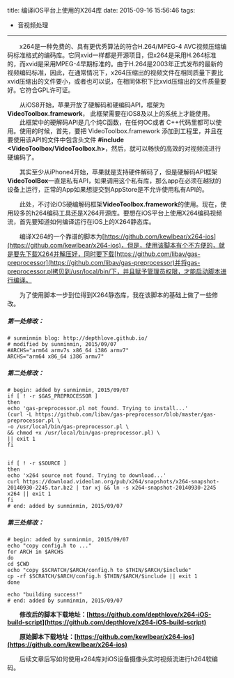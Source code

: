 title: 编译iOS平台上使用的X264库
date: 2015-09-16 15:56:46
tags: 
- 音视频处理
---
　　x264是一种免费的、具有更优秀算法的符合H.264/MPEG-4 AVC视频压缩编码标准格式的编码库。它同xvid一样都是开源项目，但x264是采用H.264标准的，而xvid是采用MPEG-4早期标准的。由于H.264是2003年正式发布的最新的视频编码标准，因此，在通常情况下，x264压缩出的视频文件在相同质量下要比xvid压缩出的文件要小，或者也可以说，在相同体积下比xvid压缩出的文件质量要好。它符合GPL许可证。

　　从iOS8开始，苹果开放了硬解码和硬编码API，框架为 **VideoToolbox.framework**， 此框架需要在iOS8及以上的系统上才能使用。
　　此框架中的硬解码API是几个纯C函数，在任何OC或者 C++代码里都可以使用。使用的时候，首先，要把 VideoToolbox.framework 添加到工程里，并且在要使用该API的文件中包含头文件 **#include &lt;VideoToolbox/VideoToolbox.h&gt;**，然后，就可以畅快的高效的对视频流进行硬编码了。

<!-- more -->

　　其实至少从iPhone4开始，苹果就是支持硬件解码了，但是硬解码API框架**VideoToolBox**一直是私有API，如果调用这个私有库，那么app在必须在越狱的设备上运行，正常的App如果想提交到AppStore是不允许使用私有API的。

　　此处，不讨论iOS硬编解码框架**VideoToolbox.framework**的使用。现在，使用较多的h264编码工具还是X264开源库。要想在iOS平台上使用X264编码视频流，首先要知道如何编译运行在iOS上的X264静态库。
  
　　编译X264的一个靠谱的脚本为[https://github.com/kewlbear/x264-ios](https://github.com/kewlbear/x264-ios)，但是，使用该脚本有个不方便的，就是要先下载X264并解压好，同时要下载[https://github.com/libav/gas-preprocessor](https://github.com/libav/gas-preprocessor)并将gas-preprocessor.pl拷贝到/usr/local/bin/下，并且赋予管理员权限，才能启动脚本进行编译。
  
　　为了使用脚本一步到位得到X264静态库，我在该脚本的基础上做了一些修改。

##### 第一处修改：

	# sunminmin blog: http://depthlove.github.io/
	# modified by sunminmin, 2015/09/07
	#ARCHS="arm64 armv7s x86_64 i386 armv7"
	ARCHS="arm64 x86_64 i386 armv7"
	
##### 第二处修改：

	# begin: added by sunminmin, 2015/09/07
    if [ ! -r $GAS_PREPROCESSOR ]
    then
    echo 'gas-preprocessor.pl not found. Trying to install...'
    (curl -L https://github.com/libav/gas-preprocessor/blob/master/gas-preprocessor.pl \
    -o /usr/local/bin/gas-preprocessor.pl \
    && chmod +x /usr/local/bin/gas-preprocessor.pl) \
    || exit 1
    fi


    if [ ! -r $SOURCE ]
    then
    echo 'x264 source not found. Trying to download...'
    curl https://download.videolan.org/pub/x264/snapshots/x264-snapshot-20140930-2245.tar.bz2 | tar xj && ln -s x264-snapshot-20140930-2245 x264 || exit 1
    fi
	# end: added by sunminmin, 2015/09/07
	
##### 第三处修改：

	# begin: added by sunminmin, 2015/09/07
	echo "copy config.h to ..."
	for ARCH in $ARCHS
	do
	cd $CWD
	echo "copy $SCRATCH/$ARCH/config.h to $THIN/$ARCH/$include"
	cp -rf $SCRATCH/$ARCH/config.h $THIN/$ARCH/$include || exit 1
	done

	echo "building success!"
	# end: added by sunminmin, 2015/09/07

  
　　**修改后的脚本下载地址：[https://github.com/depthlove/x264-iOS-build-script](https://github.com/depthlove/x264-iOS-build-script)**
  
　　**原始脚本下载地址：[https://github.com/kewlbear/x264-ios](https://github.com/kewlbear/x264-ios)**
  
　　后续文章后写如何使用x264库对iOS设备摄像头实时视频流进行h264软编码。
  